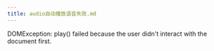 ```yaml
---
title: audio自动播放语音失败.md
---
```

DOMException: play() failed because the user didn't interact with the document first.